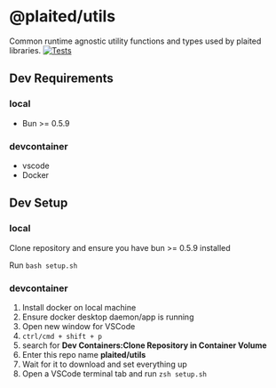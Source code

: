 # @plaited/utils

Common runtime agnostic utility functions and types used by plaited libraries.
[![Tests](https://github.com/plaited/utils/actions/workflows/tests.yml/badge.svg?branch=main)](https://github.com/plaited/utils/actions/workflows/tests.yml)

## Dev Requirements

### local

- Bun >= 0.5.9

### devcontainer

- vscode
- Docker

## Dev Setup

### local

Clone repository and ensure you have bun >= 0.5.9 installed

Run `bash setup.sh`

### devcontainer

1. Install docker on local machine
2. Ensure docker desktop daemon/app is running
3. Open new window for VSCode
4. `ctrl/cmd + shift + p`
5. search for **Dev Containers:Clone Repository in Container Volume**
6. Enter this repo name **plaited/utils**
7. Wait for it to download and set everything up
8. Open a VSCode terminal tab and run `zsh setup.sh`
